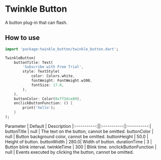 # Twinkle Button

A button plug-in that can flash.

## How to use

```dart
import 'package:twinkle_button/twinkle_button.dart';
```

```dart
TwinkleButton(
	buttonTitle: Text(
		'Subscribe with Free Trial',
		style: TextStyle(
			color: Colors.white,
        	fontWeight: FontWeight.w300,
        	fontSize: 17.0,
        ),
    ),
    buttonColor: Color(0xff3dce89),
    onclickButtonFunction: () {
    	print('hello');
    }
);

```

Parameter | Default | Description
|:-----------:||:-----------:|:-----------:|
buttonTitle  | null | The text on the button, cannot be omitted.
buttonColor  | null | Button background color, cannot be omitted.
buttonHeight | 50.0 | Height of button.
buttonWidth  | 280.0| Width of button.
durationTime | 3    | Button blink interval.
twinkleTime  | 300  | Blink time.
onclickButtonFunction  | null | Events executed by clicking the button, cannot be omitted.